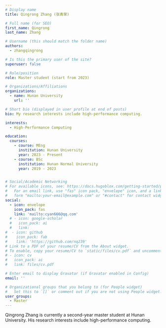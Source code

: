 ```yaml
---
# Display name
title: Qingrong Zhang (张青荣)

# Full name (for SEO)
first_name: Qingrong
last_name: Zhang

# Username (this should match the folder name)
authors:
  - zhangqingrong

# Is this the primary user of the site?
superuser: false

# Role/position
role: Master student (start from 2023)

# Organizations/Affiliations
organizations:
  - name: Hunan University
    url: ''

# Short bio (displayed in user profile at end of posts)
bio: My research interests include high-performance computing.

interests:
  - High-Performance Computing

education:
  courses:
    - course: MEng
      institution: Hunan University
      year: 2023 - Present
    - course: BSc
      institution: Hunan Normal University
      year: 2019 - 2023


# Social/Academic Networking
# For available icons, see: https://docs.hugoblox.com/getting-started/page-builder/#icons
#   For an email link, use "fas" icon pack, "envelope" icon, and a link in the
#   form "mailto:your-email@example.com" or "#contact" for contact widget.
social:
  - icon: envelope
    icon_pack: fas
    link: 'mailto:cyan666@qq.com'
  # - icon: google-scholar
  #   icon_pack: ai
  #   link: 
#  - icon: github
#    icon_pack: fab
#    link: 'https://github.com/nq239'
# Link to a PDF of your resume/CV from the About widget.
# To enable, copy your resume/CV to `static/files/cv.pdf` and uncomment the lines below.
# - icon: cv
#   icon_pack: ai
#   link: files/cv.pdf

# Enter email to display Gravatar (if Gravatar enabled in Config)
email: ''

# Organizational groups that you belong to (for People widget)
#   Set this to `[]` or comment out if you are not using People widget.
user_groups:
  - Master
---
```


Qingrong Zhang is currently a second-year master student at Hunan University. His research interests include high-performance computing.
